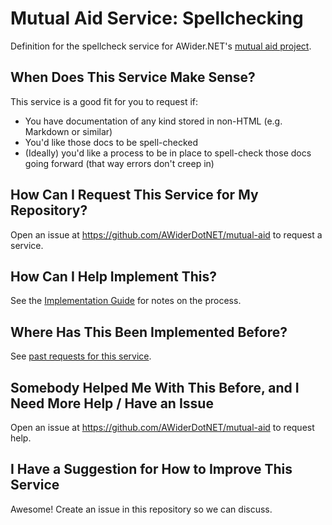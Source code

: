 # Mutual Aid Service: Spellchecking

Definition for the spellcheck service for AWider.NET's [mutual aid project](https://github.com/AWiderDotNET/mutual-aid).

## When Does This Service Make Sense?

This service is a good fit for you to request if:

* You have documentation of any kind stored in non-HTML (e.g. Markdown or similar)
* You'd like those docs to be spell-checked
* (Ideally) you'd like a process to be in place to spell-check those docs going forward (that way errors don't creep in)

## How Can I Request This Service for My Repository?

Open an issue at <https://github.com/AWiderDotNET/mutual-aid> to request a service.

## How Can I Help Implement This?

See the [Implementation Guide](ImplementationGuide.md) for notes on the process.

## Where Has This Been Implemented Before?

See [past requests for this service](https://github.com/AWiderDotNET/mutual-aid/labels/service%3Aspellcheck).

## Somebody Helped Me With This Before, and I Need More Help / Have an Issue

Open an issue at <https://github.com/AWiderDotNET/mutual-aid> to request help.

## I Have a Suggestion for How to Improve This Service

Awesome! Create an issue in this repository so we can discuss.
